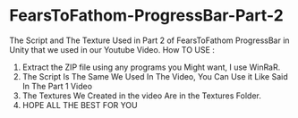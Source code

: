 # FearsToFathom-ProgressBar-Part-2
The Script and The Texture Used in Part 2 of FearsToFathom ProgressBar in Unity that we used in our Youtube Video.
How TO USE :
1) Extract the ZIP file using any programs you Might want, I use WinRaR.
2) The Script Is The Same We Used In The Video, You Can Use it Like Said In The Part 1 Video
3) The Textures We Created in the video Are in the Textures Folder.
4) HOPE ALL THE BEST FOR YOU
